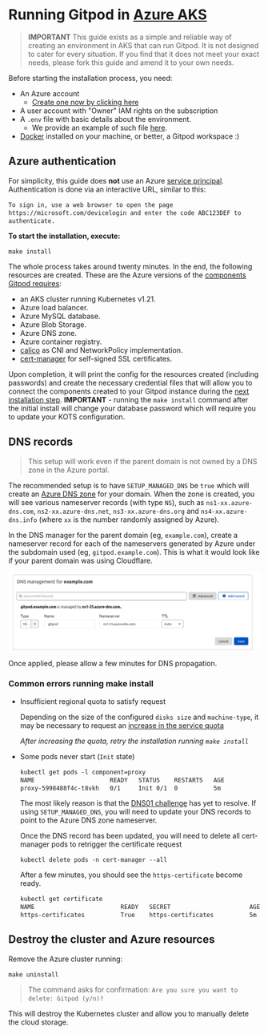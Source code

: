 # Running Gitpod in [Azure AKS](https://azure.microsoft.com/en-gb/services/kubernetes-service/)

> **IMPORTANT** This guide exists as a simple and reliable way of creating an environment in AKS that can run Gitpod. It is not designed to cater for every situation. If you find that it does not meet your exact needs,
> please fork this guide and amend it to your own needs.

Before starting the installation process, you need:

- An Azure account
  - [Create one now by clicking here](https://azure.microsoft.com/en-gb/free/)
- A user account with "Owner" IAM rights on the subscription
- A `.env` file with basic details about the environment.
  - We provide an example of such file [here](.env.example).
- [Docker](https://docs.docker.com/engine/install/) installed on your machine, or better, a Gitpod workspace :) 

## Azure authentication

For simplicity, this guide does **not** use an Azure [service principal](https://docs.microsoft.com/en-us/azure/active-directory/develop/howto-create-service-principal-portal).
Authentication is done via an interactive URL, similar to this:

```shell
To sign in, use a web browser to open the page https://microsoft.com/devicelogin and enter the code ABC123DEF to authenticate.
```

**To start the installation, execute:**

```shell
make install
```

The whole process takes around twenty minutes. In the end, the following resources are created. These are the Azure versions of the [components Gitpod requires](https://www.gitpod.io/docs/self-hosted/latest/required-components):

- an AKS cluster running Kubernetes v1.21.
- Azure load balancer.
- Azure MySQL database.
- Azure Blob Storage.
- Azure DNS zone.
- Azure container registry.
- [calico](https://docs.projectcalico.org) as CNI and NetworkPolicy implementation.
- [cert-manager](https://cert-manager.io/) for self-signed SSL certificates.

Upon completion, it will print the config for the resources created (including passwords) and create the necessary credential files that will allow you to connect the components created to your Gitpod instance during the [next installation step](https://www.gitpod.io/docs/self-hosted/latest/getting-started#step-4-install-gitpod). **IMPORTANT** - running the `make install` command after the initial install will change 
your database password which will require you to update your KOTS configuration.

## DNS records

> This setup will work even if the parent domain is not owned by a DNS zone in the Azure portal.

The recommended setup is to have `SETUP_MANAGED_DNS` be `true` which will create an
[Azure DNS zone](https://docs.microsoft.com/en-us/azure/dns/dns-zones-records) for your
domain. When the zone is created, you will see various nameserver records (with type `NS`), such
as `ns1-xx.azure-dns.com`, `ns2-xx.azure-dns.net`, `ns3-xx.azure-dns.org` and `ns4-xx.azure-dns.info`
(where `xx` is the number randomly assigned by Azure).

In the DNS manager for the parent domain (eg, `example.com`), create a nameserver record for
each of the nameservers generated by Azure under the subdomain used (eg, `gitpod.example.com`).
This is what it would look like if your parent domain was using Cloudflare.

![Cloudflare DNS manager](./images/dns-record.png "Cloudflare DNS manager")

Once applied, please allow a few minutes for DNS propagation.

### Common errors running make install

- Insufficient regional quota to satisfy request

  Depending on the size of the configured `disks size` and `machine-type`,
  it may be necessary to request an [increase in the service quota](https://docs.microsoft.com/en-us/azure/azure-resource-manager/management/azure-subscription-service-limits)

  *After increasing the quota, retry the installation running `make install`*

- Some pods never start (`Init` state)

  ```shell
  kubectl get pods -l component=proxy
  NAME                     READY   STATUS    RESTARTS   AGE
  proxy-5998488f4c-t8vkh   0/1     Init 0/1  0          5m
  ```

  The most likely reason is that the [DNS01 challenge](https://cert-manager.io/docs/configuration/acme/dns01/) has yet to resolve. If using `SETUP_MANAGED_DNS`, you will need to update your DNS records to point to the Azure DNS zone nameserver.

  Once the DNS record has been updated, you will need to delete all cert-manager pods to retrigger the certificate request

  ```shell
  kubectl delete pods -n cert-manager --all
  ```

  After a few minutes, you should see the `https-certificate` become ready.

  ```shell
  kubectl get certificate
  NAME                        READY   SECRET                      AGE
  https-certificates          True    https-certificates          5m
  ```

## Destroy the cluster and Azure resources

Remove the Azure cluster running:

```shell
make uninstall
```

> The command asks for confirmation:
> `Are you sure you want to delete: Gitpod (y/n)?`

This will destroy the Kubernetes cluster and allow you to manually delete the cloud storage.

